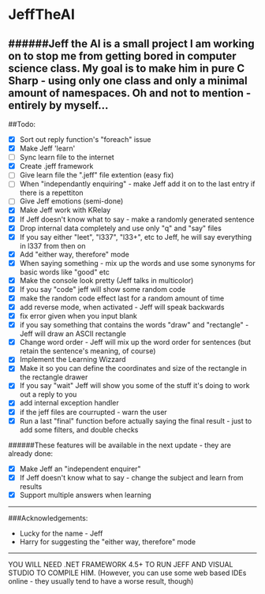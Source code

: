 # JeffTheAI
######Jeff the AI is a small project I am working on to stop me from getting bored in computer science class. My goal is to make him in pure C Sharp - using only one class and only a minimal amount of namespaces. Oh and not to mention - entirely by myself...
----
##Todo:
- [x] Sort out reply function's "foreach" issue
- [x] Make Jeff 'learn'
- [ ] Sync learn file to the internet
- [x] Create .jeff framework
- [ ] Give learn file the ".jeff" file extention (easy fix)
- [ ] When "independantly enquiring" - make Jeff add it on to the last entry if there is a repettiton 
- [ ] Give Jeff emotions (semi-done)
- [x] Make Jeff work with KRelay
- [x] If Jeff doesn't know what to say - make a randomly generated sentence
- [x] Drop internal data completely and use only "q" and "say" files
- [x] If you say either "leet", "l337", "l33+", etc to Jeff, he will say everything in l337 from then on
- [x] Add "either way, therefore" mode
- [x] When saying something - mix up the words and use some synonyms for basic words like "good" etc
- [x] Make the console look pretty (Jeff talks in multicolor)
- [x] If you say "code" jeff will show some random code
- [x] make the random code effect last for a random amount of time
- [x] add reverse mode, when activated - Jeff will speak backwards
- [x] fix error given when you input blank
- [x] if you say something that contains the words "draw" and "rectangle" - Jeff will draw an ASCII rectangle
- [x] Change word order - Jeff will mix up the word order for sentences (but retain the sentence's meaning, of course)
- [x] Implement the Learning Wizzard
- [x] Make it so you can define the coordinates and size of the rectangle in the rectangle drawer
- [x] If you say "wait" Jeff will show you some of the stuff it's doing to work out a reply to you
- [x] add internal exception handler
- [x] if the jeff files are courrupted - warn the user
- [x] Run a last "final" function before actually saying the final result - just to add some filters, and double checks

######These features will be available in the next update - they are already done:
- [x] Make Jeff an "independent enquirer" 
- [x] If Jeff doesn't know what to say - change the subject and learn from results
- [x] Support multiple answers when learning

---
###Acknowledgements: 
- Lucky for the name - Jeff
- Harry for suggesting the "either way, therefore" mode

---

YOU WILL NEED .NET FRAMEWORK 4.5+ TO RUN JEFF AND VISUAL STUDIO TO COMPILE HIM.
(However, you can use some web based IDEs online - they usually tend to have a worse result, though)
